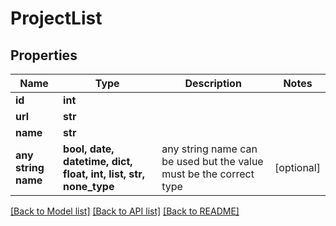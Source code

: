 # ProjectList


## Properties
Name | Type | Description | Notes
------------ | ------------- | ------------- | -------------
**id** | **int** |  |
**url** | **str** |  |
**name** | **str** |  |
**any string name** | **bool, date, datetime, dict, float, int, list, str, none_type** | any string name can be used but the value must be the correct type | [optional]

[[Back to Model list]](../README.md#documentation-for-models) [[Back to API list]](../README.md#documentation-for-api-endpoints) [[Back to README]](../README.md)
